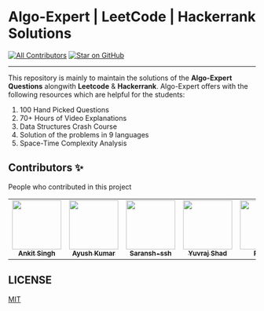 # Algo-Expert | LeetCode | Hackerrank Solutions

[![All Contributors](https://img.shields.io/badge/all_contributors-54-orange.svg?style=flat-square)](#contributors-)
[![Star on GitHub](https://img.shields.io/github/stars/all-contributors/all-contributors.svg?style=social)](https://github.com/AnkitKumar1311/Data-Structures-And-Algorithms/stargazers)

---

This repository is mainly to maintain the solutions of the **Algo-Expert Questions** alongwith **Leetcode** & **Hackerrank**. Algo-Expert offers with the following resources which are helpful for the students:

1. 100 Hand Picked Questions
2. 70+ Hours of Video Explanations
3. Data Structures Crash Course
4. Solution of the problems in 9 languages
5. Space-Time Complexity Analysis

## Contributors ✨

People who contributed in this project

<!-- ALL-CONTRIBUTORS-LIST:START - Do not remove or modify this section -->
<!-- prettier-ignore-start -->
<!-- markdownlint-disable -->
<table>
  <tr>
    <td align="center"><a href="https://github.com/AnkitKumar1311"><img src="https://avatars2.githubusercontent.com/u/54996872?s=400&u=75e479e18da4b2201d4a8caae474d58bba7abe88&v=4" width="100px;" alt=""/><br /><sub><b>Ankit Singh</b></sub></a>
    </td>
    <td align="center"><a href="https://linkedin.com/in/ayushkr459"><img src="https://avatars3.githubusercontent.com/u/56274365?s=460&u=6f557bae099bde24437053c5980625e1f4c632e8&v=4" width="100px;" alt=""/><br /><sub><b>Ayush Kumar</b></sub></a>
    </td>
    <td align="center"><a href="https://github.com/saransh-ssh"><img src="https://avatars2.githubusercontent.com/u/69217546?s=400&v=4" width="100px;" alt=""/><br /><sub><b>Saransh-ssh</b></sub></a>
    </td>
    <td align="center"><a href="https://github.com/YuvrajSHAD"><img src="https://avatars0.githubusercontent.com/u/71546888?s=400&u=27f5d8b959c2bec7bcec0878606c2e04c60691eb&v=4" width="100px;" alt=""/><br /><sub><b>Yuvraj Shad</b></sub></a>
    </td>
    <td align="center"><a href="https://github.com/piyush445"><img src="https://avatars1.githubusercontent.com/u/56198670?s=400&u=213eba8a0ed9ea24940c8934140417b9c52ac2ae&v=4" width="100px;" alt=""/><br /><sub><b>Piyush</b></sub></a>
    </td>
  </tr>
</table>

<!-- markdownlint-enable -->
<!-- prettier-ignore-end -->

<!-- ALL-CONTRIBUTORS-LIST:END -->

## LICENSE

[MIT](LICENSE)
